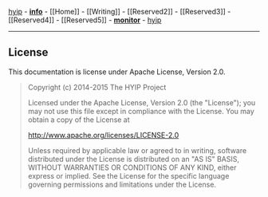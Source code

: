[hyip](https://github.com/hyip) - [**info**](https://github.com/hyip/info/wiki) - [[Home]] - [[Writing]] - [[Reserved2]] - [[Reserved3]] - [[Reserved4]] - [[Reserved5]] - [**monitor**](https://github.com/hyip/monitor) - [hyip](https://github.com/hyip)
***
## License

This documentation is license under Apache License, Version 2.0.

> Copyright (c) 2014-2015 The HYIP Project
> 
> Licensed under the Apache License, Version 2.0 (the "License");
> you may not use this file except in compliance with the License.
> You may obtain a copy of the License at
> 
>  http://www.apache.org/licenses/LICENSE-2.0
> 
> Unless required by applicable law or agreed to in writing, software
> distributed under the License is distributed on an "AS IS" BASIS,
> WITHOUT WARRANTIES OR CONDITIONS OF ANY KIND, either express or implied.
> See the License for the specific language governing permissions and
> limitations under the License.